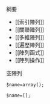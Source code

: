 綱要
- [[索引陣列]]
- [[關聯陣列]]
- [[多維陣列]]
- [[遍歷陣列]]
- [[陣列函式]]
- [[陣列操作]]

空陣列
```
$name=array();
```

```
$name=[];
```